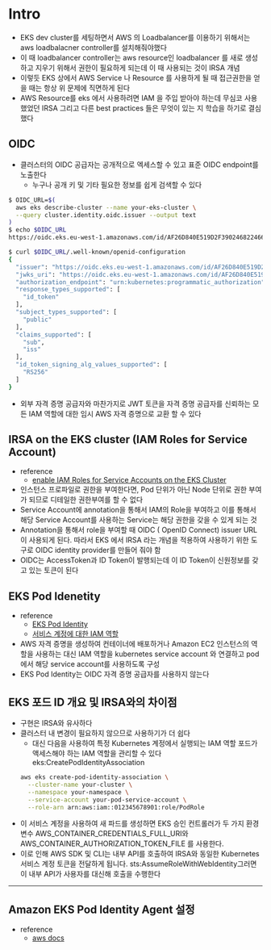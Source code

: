 # Intro

- EKS dev cluster를 세팅하면서 AWS 의 Loadbalancer를 이용하기 위해서는 aws loadbalacner controller를 설치해줘야했다
- 이 때 loadbalancer controller는 aws resource인 loadbalancer 를 새로 생성하고 지우기 위해서 권한이 필요하게 되는데 이 때 사용되는 것이 IRSA 개념
- 이렇듯 EKS 상에서 AWS Service 나 Resource 를 사용하게 될 때 접근권한을 얻을 때는 항상 위 문제에 직면하게 된다
- AWS Resource를 eks 에서 사용하려면 IAM 을 주입 받아야 하는데 무심코 사용했었던 IRSA 그리고 다른 best practices 들은 무엇이 있는 지 학습을 하기로 결심했다


## OIDC
- 클러스터의 OIDC 공급자는 공개적으로 엑세스할 수 있고 표준 OIDC endpoint를 노출한다
  - 누구나 공개 키 및 기타 필요한 정보를 쉽게 검색할 수 있다

```bash
$ OIDC_URL=$(
  aws eks describe-cluster --name your-eks-cluster \
  --query cluster.identity.oidc.issuer --output text
)
$ echo $OIDC_URL
https://oidc.eks.eu-west-1.amazonaws.com/id/AF26D840E519D2F3902468224667D259

$ curl $OIDC_URL/.well-known/openid-configuration
{
  "issuer": "https://oidc.eks.eu-west-1.amazonaws.com/id/AF26D840E519D2F3902468224667D259",
  "jwks_uri": "https://oidc.eks.eu-west-1.amazonaws.com/id/AF26D840E519D2F3902468224667D259/keys",
  "authorization_endpoint": "urn:kubernetes:programmatic_authorization",
  "response_types_supported": [
    "id_token"
  ],
  "subject_types_supported": [
    "public"
  ],
  "claims_supported": [
    "sub",
    "iss"
  ],
  "id_token_signing_alg_values_supported": [
    "RS256"
  ]
}
```

- 외부 자격 증명 공급자와 마찬가지로 JWT 토큰을 자격 증명 공급자를 신뢰하는 모든 IAM 역할에 대한 임시 AWS 자격 증명으로 교환 할 수 있다


## IRSA on the EKS cluster (IAM Roles for Service Account)
- reference
  - [enable IAM Roles for Service Accounts on the EKS Cluster](https://docs.aws.amazon.com/emr/latest/EMR-on-EKS-DevelopmentGuide/setting-up-enable-IAM.html)
- 인스턴스 프로파일로 권한을 부여한다면, Pod 단위가 아닌 Node 단위로 권한 부여가 되므로 디테일한 권한부여를 할 수 없다
- Service Account에 annotation을 통해서 IAM의 Role을 부여하고 이를 통해서 해당 Service Account를 사용하는 Service는 해당 권한을 갖을 수 있게 되는 것
- Annotation을 통해서 role을 부여할 때 OIDC ( OpenID Connect) issuer URL 이 사용되게 된다. 따라서 EKS 에서 IRSA 라는 개념을 적용하여 사용하기 위한 도구로 OIDC identity provider를 만들어 줘야 함
- OIDC는 AccessToken과 ID Token이 발행되는데 이 ID Token이 신원정보를 갖고 있는 토큰이 된다

## EKS Pod Idenetity
- reference
  - [EKS Pod Identity](https://docs.aws.amazon.com/ko_kr/eks/latest/userguide/pod-identities.html)
  - [서비스 계정에 대한 IAM 역할](https://docs.aws.amazon.com/ko_kr/eks/latest/userguide/iam-roles-for-service-accounts.html)
- AWS 자격 증명을 생성하여 컨테이너에 배포하거나 Amazon EC2 인스턴스의 역할을 사용하는 대신 IAM 역할을 kubernetes service account 와 연결하고 pod에서 해당 service account를 사용하도록 구성
- EKS Pod Identity는 OIDC 자격 증명 공급자를 사용하지 않는다

## EKS 포드 ID 개요 및 IRSA와의 차이점
- 구현은 IRSA와 유사하다
- 클러스터 내 변경이 필요하지 않으므로 사용하기가 더 쉽다
  - 대신 다음을 사용하여 특정 Kubernetes 계정에서 실행되는 IAM 역할 포드가 액세스해야 하는 IAM 역할을 관리할 수 있다 eks:CreatePodIdentityAssociation
  ```bash 
  aws eks create-pod-identity-association \
    --cluster-name your-cluster \
    --namespace your-namespace \
    --service-account your-pod-service-account \
    --role-arn arn:aws:iam::012345678901:role/PodRole
  ```
- 이 서비스 계정을 사용하여 새 파드를 생성하면 EKS 승인 컨트롤러가 두 가지 환경 변수 AWS_CONTAINER_CREDENTIALS_FULL_URI와 AWS_CONTAINER_AUTHORIZATION_TOKEN_FILE 를 사용한다.
- 이로 인해 AWS SDK 및 CLI는 내부 API를 호출하여 IRSA와 동일한 Kubernetes 서비스 계정 토큰을 전달하게 됩니다. sts:AssumeRoleWithWebIdentity그러면 이 내부 API가 사용자를 대신해 호출을 수행한다

---

## Amazon EKS Pod Identity Agent 설정
- reference
  - [aws docs](https://docs.aws.amazon.com/ko_kr/eks/latest/userguide/pod-id-agent-setup.html)